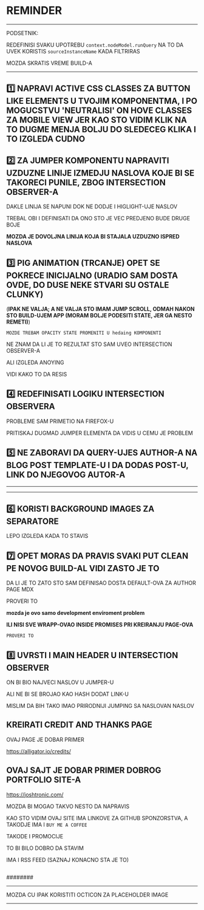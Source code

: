 # REMINDER

***

PODSETNIK:

REDEFINISI SVAKU UPOTREBU `context.nodeModel.runQuery` NA TO DA UVEK KORISTIS `sourceInstanceName` KADA FILTRIRAS

MOZDA SKRATIS VREME BUILD-A

***

## :one: NAPRAVI ACTIVE CSS CLASSES ZA BUTTON LIKE ELEMENTS U TVOJIM KOMPONENTMA, I PO MOGUCSTVU 'NEUTRALISI' ON HOVE CLASSES ZA MOBILE VIEW JER KAO STO VIDIM KLIK NA TO DUGME MENJA BOLJU DO SLEDECEG KLIKA I TO IZGLEDA CUDNO

## :two: ZA JUMPER KOMPONENTU NAPRAVITI UZDUZNE LINIJE IZMEDJU NASLOVA KOJE BI SE TAKORECI PUNILE, ZBOG INTERSECTION OBSERVER-A

DAKLE LINIJA SE NAPUNI DOK NE DODJE I HIGLIGHT-UJE NASLOV

TREBAL OBI I DEFINISATI DA ONO STO JE VEC PREDJENO BUDE DRUGE BOJE

**MOZDA JE DOVOLJNA LINIJA KOJA BI STAJALA UZDUZNO ISPRED NASLOVA**

## :three: PIG ANIMATION (TRCANJE) OPET SE POKRECE INICIJALNO (URADIO SAM DOSTA OVDE, DO DUSE NEKE STVARI SU OSTALE CLUNKY)

(**IPAK NE VALJA; A NE VALJA STO IMAM JUMP SCROLL, ODMAH NAKON STO BUILD-UJEM APP (MORAM BOLJE PODESITI STATE, JER GA NESTO REMETI)**)

`MOZDE TREBAM OPACITY STATE PROMENITI U hedaing KOMPONENTI`

NE ZNAM DA LI JE TO REZULTAT STO SAM UVEO INTERSECTION OBSERVER-A

ALI IZGLEDA ANOYING

VIDI KAKO TO DA RESIS

## :four: REDEFINISATI LOGIKU INTERSECTION OBSERVERA

PROBLEME SAM PRIMETIO NA FIREFOX-U

PRITISKAJ DUGMAD JUMPER ELEMENTA DA VIDIS U CEMU JE PROBLEM

## :five: NE ZABORAVI DA QUERY-UJES AUTHOR-A NA BLOG POST TEMPLATE-U I DA DODAS POST-U, LINK DO NJEGOVOG AUTOR-A

***

***

## :six: KORISTI BACKGROUND IMAGES ZA SEPARATORE

LEPO IZGLEDA KADA TO STAVIS


## :seven: OPET MORAS DA PRAVIS SVAKI PUT CLEAN PE NOVOG BUILD-AL VIDI ZASTO JE TO

DA LI JE TO ZATO STO SAM DEFINISAO DOSTA DEFAULT-OVA ZA AUTHOR PAGE MDX

PROVERI TO

**mozda je ovo samo development enviroment problem**

**ILI NISI SVE WRAPP-OVAO INSIDE PROMISES PRI KREIRANJU PAGE-OVA**

`PROVERI TO`

## :eight: UVRSTI I MAIN HEADER U INTERSECTION OBSERVER

ON BI BIO NAJVECI NASLOV U JUMPER-U

ALI NE BI SE BROJAO KAO HASH DODAT LINK-U

MISLIM DA BIH TAKO IMAO PRIRODNIJI JUMPING SA NASLOVAN NASLOV

## KREIRATI CREDIT AND THANKS PAGE

OVAJ PAGE JE DOBAR PRIMER

<https://alligator.io/credits/>

## OVAJ SAJT JE DOBAR PRIMER DOBROG PORTFOLIO SITE-A

<https://joshtronic.com/>

MOZDA BI MOGAO TAKVO NESTO DA NAPRAVIS

KAO STO VIDIM OVAJ SITE IMA LINKOVE ZA GITHUB SPONZORSTVA, A TAKODJE IMA I `BUY ME A COFFEE`

TAKODE I PROMOCIJE

TO BI BILO DOBRO DA STAVIM

IMA I RSS FEED (SAZNAJ KONACNO STA JE TO)

## 

########

***

MOZDA CU IPAK KORISTITI OCTICON ZA PLACEHOLDER IMAGE

***
